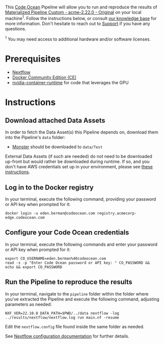 This [Code Ocean](https://codeocean.com) Pipeline will allow you to run and reproduce the results of [Materialized Pipeline Custom - acme-2.22.0 - Original](https://acmecorp-edge.codeocean.com/capsule/1984002/tree) on your local machine<sup>1</sup>. Follow the instructions below, or consult [our knowledge base](https://docs.codeocean.com/user-guide/compute-capsule-basics/managing-capsules/exporting-capsules-to-your-local-machine) for more information. Don't hesitate to reach out to [Support](mailto:support@codeocean.com) if you have any questions.

<sup>1</sup> You may need access to additional hardware and/or software licenses.

# Prerequisites

- [Nextflow](https://www.nextflow.io/docs/latest/getstarted.html)
- [Docker Community Edition (CE)](https://www.docker.com/community-edition)
- [nvidia-container-runtime](https://docs.docker.com/config/containers/resource_constraints/#gpu) for code that leverages the GPU

# Instructions

## Download attached Data Assets

In order to fetch the Data Asset(s) this Pipeline depends on, download them into the Pipeline's `data` folder:
* [Monster](https://acmecorp-edge.codeocean.com/data-assets/a0f32db3-5ab7-45ae-88da-8b88e327abf6) should be downloaded to `data/Test`

External Data Assets (if such are needed) do not need to be downloaded up-front but would rather be downloaded during runtime. If so, and you don't have AWS credentials set up in your environment, please see [these instructions](https://www.nextflow.io/docs/latest/awscloud.html).
## Log in to the Docker registry

In your terminal, execute the following command, providing your password or API key when prompted for it:
```shell
docker login -u eden.berman@codeocean.com registry.acmecorp-edge.codeocean.com
```

## Configure your Code Ocean credentials

In your terminal, execute the following commands and enter your password or API key when prompted for it:
```shell
export CO_USERNAME=eden.berman%40codeocean.com
read -s -p "Enter Code Ocean password or API key: " CO_PASSWORD && echo && export CO_PASSWORD
```

## Run the Pipeline to reproduce the results

In your terminal, navigate to the `pipeline` folder within the folder where you've extracted the Pipeline and execute the following command, adjusting parameters as needed:
```shell
NXF_VER=22.10.8 DATA_PATH=$PWD/../data nextflow -log ../results/nextflow/nextflow.log run main.nf -resume
```

Edit the `nextflow.config` file found inside the same folder as needed.

See [Nextflow configuration documentation](https://www.nextflow.io/docs/latest/config.html#configuration-file) for further details.
